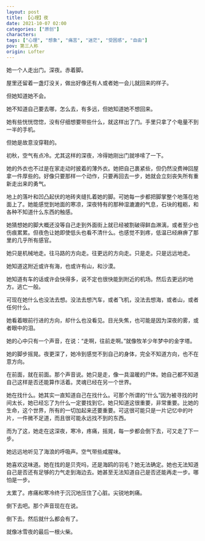 ```yaml
---
layout: post
title: 【心理】夜
date: 2021-10-07 02:00
categories: ["原创"]
characters: 
tags: ["心理", "想象", "痛苦", "迷茫", "受困感", "自由"]
pov: 第三人称
origin: Lofter
---
```


她一个人走出门。深夜。赤着脚。

屋里还留着一盏灯没关，做出好像还有人或者她一会儿就回来的样子。

但她知道她不会。

她不知道自己要去哪，怎么去，有多远，但她知道她不想回来。

她有些恍恍惚惚，没有仔细想要带些什么，就这样出了门。手里只拿了个电量不到一半的手机。

但她是故意没穿鞋的。

初秋，空气有点冷。尤其这样的深夜，冷得她刚出门就哆嗦了一下。

她的外衣也不过是在家走动时披着的薄外衣。她把自己裹紧些，但仍然没费神回屋拿一件厚些的。好像只要那样一个动作，只要再回去一步，她就会立刻丧失所有重新走出来的勇气。

地上的落叶和凹凸起伏的地砖夹缝扎着她的脚。可她每一步都把脚掌整个地落在地面上了。她能感觉到地面的寒凉，深夜特有的那种湿漉漉的气息，石块的粗粝，和各种不知道什么东西的触感。

她猜想她的脚大概还没等自己走到外面街上就已经被割破得鲜血淋漓，或者至少也伤痕累累。但夜色让她即使低头也看不清什么。也感觉不到疼，低温已经麻痹了那里的几乎所有感官。

她只是机械地走。往马路的方向走。往更远的方向走。只是走。只是远远地走。

她知道这附近或许有海，也或许有山，和沙漠。

她知道有车的话或许会快得多，说不定也很快能到附近的机场。然后去更远的地方。逃亡一般。

可现在她什么也没法去想。没法去想汽车，或者飞机，没法去想海，或者山，或者任何什么。

她看着眼前行进的方向，却什么也没看见。目光失焦，也可能是因为深夜的雾，或者眼中的泪。

她的心中只有一个声音，在说：“走啊，往前走啊。”就像牧羊少年梦中的金字塔。

她的脚步摇晃。夜更深了，她冷到感觉不到自己的身体，完全不知道方向，也不在意方向。

在前面，就在前面。那个声音说。她只是走，像一具温暖的尸体。她自己都不知道自己这样是否还能算作活着。灵魂已经在另一个世界。

她在找什么。她其实一直知道自己在找什么。可那个所谓的“什么”因为被寻找的时间太长，她已经忘了为什么一定要找到它。她只知道这很重要，非常重要。比她的生命，这个世界，所有的一切加起来还要重要。可这很可能只是一片记忆中的叶片，一件微不足道，而且很可能永远找不到的东西。

而为了这，她走在这深夜，寒冷，疼痛，摇晃，每一步都会倒下去，可又走了下一步。

她远远地听见了海浪的呼吸声。空气带些咸腥味。

她喜欢这味道。她在找的是贝壳吗，还是海鸥的羽毛？她无法确定。她也无法知道自己是否还有足够的力气走到海边去。她甚至无法知道自己是否还能再走一步。哪怕是一步。

太累了。疼痛和寒冷终于沉沉地压住了心脏。尖锐地刺痛。

倒下去吧。那个声音现在在说。

倒下去。然后就什么都会有了。

就像冰雪夜的最后一根火柴。

